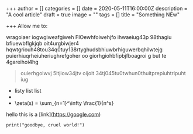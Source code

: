 +++
author = []
categories = []
date = 2020-05-11T16:00:00Z
description = "A cool article"
draft = true
image = ""
tags = []
title = "Something NEw"

+++
Allow me to:

wragoiaer iogwgiweafgiweh FIOewhfoiwehjfo ihwaeiug43p 98thagiu bfiuewbflgkjqb oit4urgbiwjer4 hqwtgriouh48tou34q0tuy138rtyghudsbhiuwbrhiguwerbqhilwtejg puierhiuqrheiuheriughrefgoher oo giorhgiohbfipbjfboagroi g but te 4gareihoi4hg

> ouierhgoiwvj 5itjiow34jtv oijoit 34tj045tu0twhun0thuitprepiuhtripuht iug

* listy list list
* 
* \\zeta(s) = \\sum_{n=1}^\\infty \\frac{1}{n^s}

hello this is a \[link\](https://google.com)

    print("goodbye, cruel world!")